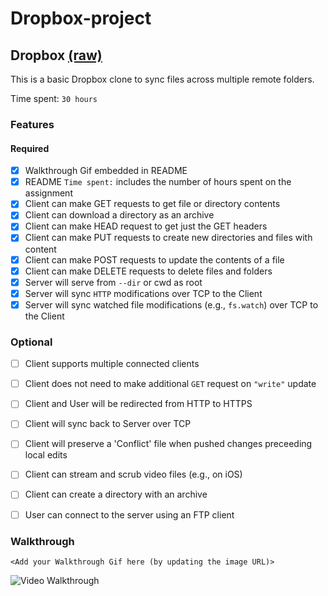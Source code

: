 # Dropbox-project
## Dropbox [(raw)](https://gist.github.com/CrabDude/040af9c1b93e350608ff/raw)

This is a basic Dropbox clone to sync files across multiple remote folders.

Time spent: `30 hours`

### Features

#### Required

- [x] Walkthrough Gif embedded in README
- [x] README `Time spent:` includes the number of hours spent on the assignment
- [x] Client can make GET requests to get file or directory contents
- [x] Client can download a directory as an archive
- [x] Client can make HEAD request to get just the GET headers 
- [x] Client can make PUT requests to create new directories and files with content
- [x] Client can make POST requests to update the contents of a file
- [x] Client can make DELETE requests to delete files and folders
- [x] Server will serve from `--dir` or cwd as root
- [x] Server will sync `HTTP` modifications over TCP to the Client
- [x] Server will sync watched file modifications (e.g., `fs.watch`) over TCP to the Client

### Optional

- [ ] Client supports multiple connected clients
- [ ] Client does not need to make additional `GET` request on `"write"` update
- [ ] Client and User will be redirected from HTTP to HTTPS
- [ ] Client will sync back to Server over TCP
- [ ] Client will preserve a 'Conflict' file when pushed changes preceeding local edits
- [ ] Client can stream and scrub video files (e.g., on iOS)
- [ ] Client can create a directory with an archive
- [ ] User can connect to the server using an FTP client


### Walkthrough

`<Add your Walkthrough Gif here (by updating the image URL)>`

![Video Walkthrough](...)



